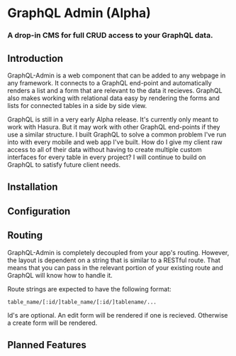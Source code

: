 # GraphQL Admin (Alpha)
### A drop-in CMS for full CRUD access to your GraphQL data.

## Introduction
GraphQL-Admin is a web component that can be added to any webpage in any framework. It connects to a GraphQL end-point and automatically renders a list and a form that are relevant to the data it recieves. GraphQL also makes working with relational data easy by rendering the forms and lists for connected tables in a side by side view.

GraphQL is still in a very early Alpha release. It's currently only meant to work with Hasura. But it may work with other GraphQL end-points if they use a similar structure. I built GraphQL to solve a common problem I've run into with every mobile and web app I've built. How do I give my client raw access to all of their data without having to create multiple custom interfaces for every table in every project? I will continue to build on GraphQL to satisfy future client needs.

## Installation



## Configuration



## Routing
GraphQL-Admin is completely decoupled from your app's routing. However, the layout is dependent on a string that is similar to a RESTful route. That means that you can pass in the relevant portion of your existing route and GraphQL will know how to handle it.

Route strings are expected to have the following format:

`table_name/[:id/]table_name/[:id/]tablename/...`

Id's are optional. An edit form will be rendered if one is recieved. Otherwise a create form will be rendered.

## Planned Features

